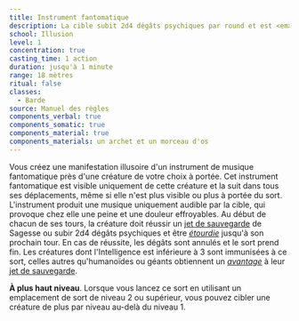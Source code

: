 ```yaml
---
title: Instrument fantomatique
description: La cible subit 2d4 dégâts psychiques par round et est <em>étourdie</em>.
school: Illusion
level: 1
concentration: true
casting_time: 1 action
duration: jusqu'à 1 minute
range: 18 mètres
ritual: false
classes:
  - Barde
source: Manuel des règles
components_verbal: true
components_somatic: true
components_material: true
components_materials: un archet et un morceau d'os
---
```

Vous créez une manifestation illusoire d'un instrument de musique fantomatique près d'une créature de votre choix à portée. Cet instrument fantomatique est visible uniquement de cette créature et la suit dans tous ses déplacements, même si elle n'est plus visible ou plus à portée du sort. L'instrument produit une musique uniquement audible par la cible, qui provoque chez elle une peine et une douleur effroyables. Au début de chacun de ses tours, la créature doit réussir un [jet de sauvegarde](/utiliser-les-caracteristiques/#jets-de-sauvegarde) de Sagesse ou subir 2d4 dégâts psychiques et être [_étourdie_](/gerer-la-sante-du-personnage/#etourdi) jusqu'à son prochain tour. En cas de réussite, les dégâts sont annulés et le sort prend fin. Les créatures dont l'Intelligence est inférieure à 3 sont immunisées à ce sort, celles autres qu'humanoïdes ou géants obtiennent un [_avantage_](/utiliser-les-caracteristiques/#avantage-et-desavantage) à leur [jet de sauvegarde](/utiliser-les-caracteristiques/#jets-de-sauvegarde).

**À plus haut niveau**. Lorsque vous lancez ce sort en utilisant un emplacement de sort de niveau 2 ou supérieur, vous pouvez cibler une créature de plus par niveau au-delà du niveau 1.
